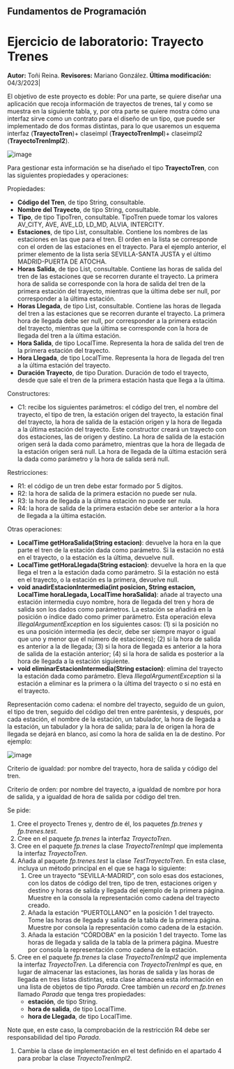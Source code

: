 ## Fundamentos de Programación
# Ejercicio de laboratorio: Trayecto Trenes
**Autor:** Toñi Reina. 
**Revisores:** Mariano González. 
**Última modificación:** 04/3/2023|

El objetivo de este proyecto es doble: Por una parte, se quiere diseñar una aplicación que recoja información de trayectos de trenes, tal y como se muestra en la siguiente tabla, y, por otra parte se quiere mostra cómo una interfaz sirve como un contrato para el diseño de un tipo, que puede ser implementado de dos formas distintas, para lo que usaremos un esquema interfaz (**TrayectoTren**)+ claseimpl (**TrayectoTrenImpl**)+ claseimpl2 (**TrayectoTrenImpl2**).

![image](https://user-images.githubusercontent.com/72299672/222902140-5f4114b6-92cf-4433-a668-f8d17a7e62d7.png)


Para gestionar esta información se ha diseñado el tipo **TrayectoTren**, con las siguientes propiedades y operaciones:

Propiedades:

- **Código del Tren**, de tipo String, consultable.
- **Nombre del Trayecto**, de tipo String, consultable.
- **Tipo**, de tipo TipoTren, consultable. TipoTren puede tomar los valores AV\_CITY, AVE, AVE\_LD, LD\_MD, ALVIA, INTERCITY.
- **Estaciones**, de tipo List<String>, consultable. Contiene los nombres de las estaciones en las que para el tren. El orden en la lista se corresponde con el orden de las estaciones en el trayecto. Para el ejemplo anterior, el primer elemento de la lista sería SEVILLA-SANTA JUSTA y el último MADRID-PUERTA DE ATOCHA.
- **Horas Salida**, de tipo List<LocalTime>, consultable. Contiene las horas de salida del tren de las estaciones que se recorren durante el trayecto. La primera hora de salida se corresponde con la hora de salida del tren de la primera estación del trayecto, mientras que la última debe ser null, por corresponder a la última estación.
- **Horas Llegada**, de tipo List<LocalTime>, consultable. Contiene las horas de llegada del tren a las estaciones que se recorren durante el trayecto. La primera hora de llegada debe ser null, por corresponder a la primera estación del trayecto, mientras que la última se corresponde con la hora de llegada del tren a la última estación.
- **Hora Salida**, de tipo LocalTime. Representa la hora de salida del tren de la primera estación del trayecto.
- **Hora Llegada**, de tipo LocalTime. Representa la hora de llegada del tren a la última estación del trayecto.
- **Duración Trayecto**, de tipo Duration. Duración de todo el trayecto, desde que sale el tren de la primera estación hasta que llega a la última.

Constructores: 

- C1: recibe los siguientes parámetros: el código del tren, el nombre del trayecto, el tipo de tren, la estación origen del trayecto, la estación final del trayecto, la hora de salida de la estación origen y la hora de llegada a la última estación del trayecto. Este constructor creará un trayecto con dos estaciones, las de origen y destino. La hora de salida de la estación origen será la dada como parámetro, mientras que la hora de llegada de la estación origen será null. La hora de llegada de la última estación será la dada como parámetro y la hora de salida será null.

Restricciones:

- R1: el código de un tren debe estar formado por 5 dígitos.
- R2: la hora de salida de la primera estación no puede ser nula.
- R3: la hora de llegada a la última estación no puede ser nula.
- R4: la hora de salida de la primera estación debe ser anterior a la hora de llegada a la última estación.

Otras operaciones:

- **LocalTime getHoraSalida(String estacion)**: devuelve la hora en la que parte el tren de la estación dada como parámetro. Si la estación no está en el trayecto, o la estación es la última, devuelve null.
- **LocalTime getHoraLlegada(String estacion)**: devuelve la hora en la que llega el tren a la estación dada como parámetro. Si la estación no está en el trayecto, o la estación es la primera, devuelve null.
- **void anadirEstacionIntermedia(int posicion, String estacion, LocalTime horaLlegada, LocalTime horaSalida)**: añade al trayecto una estación intermedia cuyo nombre, hora de llegada del tren y hora de salida son los dados como parámetros. La estación se añadirá en la posición o índice dado como primer parámetro. Esta operación eleva *IllegalArgumentException* en los siguientes casos: (1) si la posición no es una posición intermedia (es decir, debe ser siempre mayor o igual que uno y menor que el número de estaciones); (2) si la hora de salida es anterior a la de llegada; (3) si la hora de llegada es anterior a la hora de salida de la estación anterior; (4) si la hora de salida es posterior a la hora de llegada a la estación siguiente. 
- **void eliminarEstacionIntermedia(String estacion)**: elimina del trayecto la estación dada como parámetro. Eleva *IllegalArgumentException* si la estación a eliminar es la primera o la última del trayecto o si no está en el trayecto.

Representación como cadena: el nombre del trayecto, seguido de un guion, el tipo de tren, seguido del código del tren entre paréntesis, y después, por cada estación, el nombre de la estación, un tabulador, la hora de llegada a la estación, un tabulador y la hora de salida; para la de origen la hora de llegada se dejará en blanco, así como la hora de salida en la de destino. Por ejemplo:

![image](https://user-images.githubusercontent.com/72299672/222902332-1b5482b1-2510-41e9-ba73-45f831259ee0.png)


Criterio de igualdad: por nombre del trayecto, hora de salida y código del tren.

Criterio de orden: por nombre del trayecto, a igualdad de nombre por hora de salida, y a igualdad de hora de salida por código del tren.

Se pide:

1. Cree el proyecto Trenes y, dentro de él, los paquetes *fp.trenes* y *fp.trenes.test*.
1. Cree en el paquete *fp.trenes* la interfaz *TrayectoTren*.
1. Cree en el paquete *fp.trenes* la clase *TrayectoTrenImpl* que implementa la interfaz *TrayectoTren*.  
1. Añada al paquete *fp.trenes.test* la clase *TestTrayectoTren*. En esta clase, incluya un método principal en el que se haga lo siguiente:
   1. Cree un trayecto “SEVILLA-MADRID”, con solo esas dos estaciones, con los datos de código del tren, tipo de tren, estaciones origen y destino y horas de salida y llegada del ejemplo de la primera página. Muestre en la consola la representación como cadena del trayecto creado. 
   1. Añada la estación “PUERTOLLANO” en la posición 1 del trayecto. Tome las horas de llegada y salida de la tabla de la primera página. Muestre por consola la representación como cadena de la estación.
   1. Añada la estación “CÓRDOBA” en la posición 1 del trayecto. Tome las horas de llegada y salida de la tabla de la primera página. Muestre por consola la representación como cadena de la estación.
1. Cree en el paquete *fp.trenes* la clase *TrayectoTrenImpl2* que implementa la interfaz *TrayectoTren*. La diferencia con *TrayectoTrenImpl* es que, en lugar de almacenar las estaciones, las horas de salida y las horas de llegada en tres listas distintas, esta clase almacena esta información en una lista de objetos de tipo *Parada*. Cree también un *record* en *fp.trenes* llamado *Parada* que tenga tres propiedades: 
   * **estación**, de tipo String.
   * **hora de salida**, de tipo LocalTime.
   * **hora de Llegada**, de tipo LocalTime.

Note que, en este caso, la comprobación de la restricción R4 debe ser responsabilidad del tipo *Parada*.

1. Cambie la clase de implementación en el test definido en el apartado 4 para probar la clase *TrayectoTrenImpl2*.


